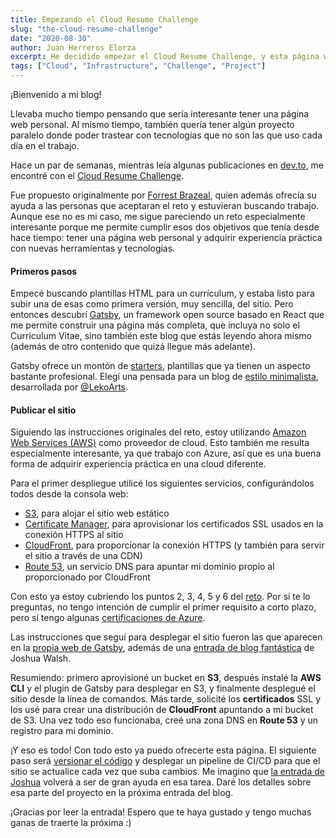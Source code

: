 ```yaml
---
title: Empezando el Cloud Resume Challenge
slug: "the-cloud-resume-challenge"
date: "2020-08-30"
author: Juan Herreros Elorza
excerpt: He decidido empezar el Cloud Resume Challenge, y esta página web es el resultado de ello.
tags: ["Cloud", "Infrastructure", "Challenge", "Project"]
---
```


¡Bienvenido a mi blog!

Llevaba mucho tiempo pensando que sería interesante tener una página web personal. Al mismo tiempo, también quería tener algún proyecto paralelo donde poder trastear con tecnologías que no son las que uso cada día en el trabajo.

Hace un par de semanas, mientras leía algunas publicaciones en [dev.to](http://dev.to), me encontré con el [Cloud Resume Challenge](https://cloudresumechallenge.dev/instructions/).

Fue propuesto originalmente por [Forrest Brazeal](https://forrestbrazeal.com/), quien además ofrecía su ayuda a las personas que aceptaran el reto y estuvieran buscando trabajo. Aunque ese no es mi caso, me sigue pareciendo un reto especialmente interesante porque me permite cumplir esos dos objetivos que tenía desde hace tiempo: tener una página web personal y adquirir experiencia práctica con nuevas herramientas y tecnologías.

#### Primeros pasos

Empecé buscando plantillas HTML para un currículum, y estaba listo para subir una de esas como primera versión, muy sencilla, del sitio. Pero entonces descubrí [Gatsby](https://www.gatsbyjs.com/), un framework open source basado en React que me permite construir una página más completa, que incluya no solo el Curriculum Vitae, sino también este blog que estás leyendo ahora mismo (además de otro contenido que quizá llegue más adelante).

Gatsby ofrece un montón de [starters](https://www.gatsbyjs.com/starters/?v=2), plantillas que ya tienen un aspecto bastante profesional. Elegí una pensada para un blog de [estilo minimalista](https://www.gatsbyjs.com/starters/LekoArts/gatsby-starter-minimal-blog/), desarrollada por [@LekoArts](https://github.com/LekoArts).

#### Publicar el sitio

Siguiendo las instrucciones originales del reto, estoy utilizando [Amazon Web Services (AWS)](https://aws.amazon.com/) como proveedor de cloud.
Esto también me resulta especialmente interesante, ya que trabajo con Azure, así que es una buena forma de adquirir experiencia práctica en una cloud diferente.

Para el primer despliegue utilicé los siguientes servicios, configurándolos todos desde la consola web:

* [S3](https://aws.amazon.com/s3/), para alojar el sitio web estático
* [Certificate Manager](https://aws.amazon.com/certificate-manager/), para aprovisionar los certificados SSL usados en la conexión HTTPS al sitio
* [CloudFront](https://aws.amazon.com/cloudfront/), para proporcionar la conexión HTTPS (y también para servir el sitio a través de una CDN)
* [Route 53](https://aws.amazon.com/route53/), un servicio DNS para apuntar mi dominio propio al proporcionado por CloudFront

Con esto ya estoy cubriendo los puntos 2, 3, 4, 5 y 6 del [reto](https://cloudresumechallenge.dev/instructions/). Por si te lo preguntas, no tengo intención de cumplir el primer requisito a corto plazo, pero sí tengo algunas [certificaciones de Azure](https://www.youracclaim.com/users/juan-herreros-elorza/badges).

Las instrucciones que seguí para desplegar el sitio fueron las que aparecen en la [propia web de Gatsby](https://www.gatsbyjs.com/docs/deploying-to-s3-cloudfront/), además de una [entrada de blog fantástica](https://blog.joshwalsh.me/aws-gatsby/) de Joshua Walsh.

Resumiendo: primero aprovisioné un bucket en **S3**, después instalé la **AWS CLI** y el plugin de Gatsby para desplegar en S3, y finalmente desplegué el sitio desde la línea de comandos. Más tarde, solicité los **certificados** SSL y los usé para crear una distribución de **CloudFront** apuntando a mi bucket de S3. Una vez todo eso funcionaba, creé una zona DNS en **Route 53** y un registro para mi dominio.

¡Y eso es todo! Con todo esto ya puedo ofrecerte esta página. El siguiente paso será [versionar el código](https://git-scm.com/book/en/v2/Getting-Started-About-Version-Control) y desplegar un pipeline de CI/CD para que el sitio se actualice cada vez que suba cambios. Me imagino que [la entrada de Joshua](https://blog.joshwalsh.me/aws-gatsby/) volverá a ser de gran ayuda en esa tarea.
Daré los detalles sobre esa parte del proyecto en la próxima entrada del blog.

¡Gracias por leer la entrada! Espero que te haya gustado y tengo muchas ganas de traerte la próxima :)
